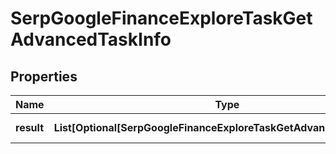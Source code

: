 # SerpGoogleFinanceExploreTaskGetAdvancedTaskInfo


## Properties

| Name | Type | Description | Notes |
|------------ | ------------- | ------------- | -------------|
**result** | **List[Optional[SerpGoogleFinanceExploreTaskGetAdvancedResultInfo]]** | array of results |[optional]|